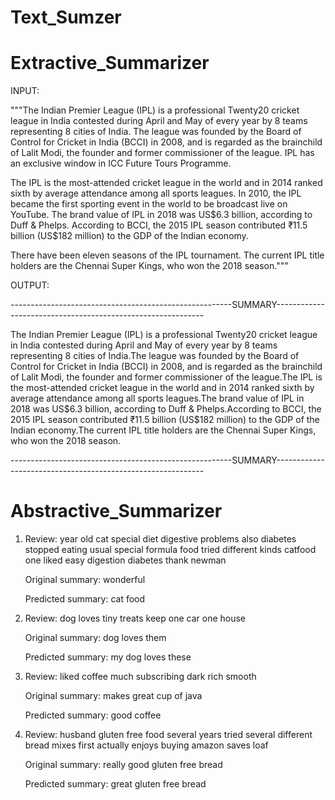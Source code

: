 # Text_Sumzer
# Extractive_Summarizer

INPUT:

"""The Indian Premier League (IPL) is a professional Twenty20 cricket league in India contested during April and May of every year by 8 teams representing 8 cities of India. The league was founded by the Board of Control for Cricket in India (BCCI) in 2008, and is regarded as the brainchild of Lalit Modi, the founder and former commissioner of the league. IPL has an exclusive window in ICC Future Tours Programme.

The IPL is the most-attended cricket league in the world and in 2014 ranked sixth by average attendance among all sports leagues. In 2010, the IPL became the first sporting event in the world to be broadcast live on YouTube. The brand value of IPL in 2018 was US$6.3 billion, according to Duff & Phelps. According to BCCI, the 2015 IPL season contributed ₹11.5 billion (US$182 million) to the GDP of the Indian economy.

There have been eleven seasons of the IPL tournament. The current IPL title holders are the Chennai Super Kings, who won the 2018 season."""


OUTPUT:
 
 -------------------------------------------------------SUMMARY------------------------------------------------------------

The Indian Premier League (IPL) is a professional Twenty20 cricket league in India contested during April and May of every year by 8 teams representing 8 cities of India.The league was founded by the Board of Control for Cricket in India (BCCI) in 2008, and is regarded as the brainchild of Lalit Modi, the founder and former commissioner of the league.The IPL is the most-attended cricket league in the world and in 2014 ranked sixth by average attendance among all sports leagues.The brand value of IPL in 2018 was US$6.3 billion, according to Duff & Phelps.According to BCCI, the 2015 IPL season contributed ₹11.5 billion (US$182 million) to the GDP of the Indian economy.The current IPL title holders are the Chennai Super Kings, who won the 2018 season.
 
 -------------------------------------------------------SUMMARY------------------------------------------------------------
# Abstractive_Summarizer

1) Review: year old cat special diet digestive problems also diabetes stopped eating usual special formula food tried different kinds catfood one liked easy digestion diabetes thank newman 

   Original summary: wonderful 

   Predicted summary:  cat food



2) Review: dog loves tiny treats keep one car one house 

   Original summary: dog loves them 

   Predicted summary:  my dog loves these



3) Review: liked coffee much subscribing dark rich smooth 

   Original summary: makes great cup of java 

   Predicted summary:  good coffee



4) Review: husband gluten free food several years tried several different bread mixes first actually enjoys buying amazon saves loaf 

   Original summary: really good gluten free bread 

   Predicted summary:  great gluten free bread
